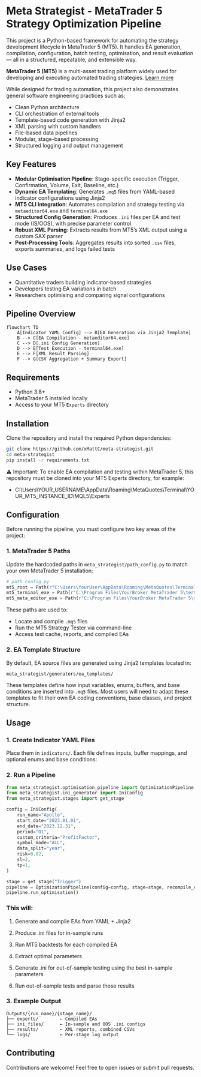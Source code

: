 # Meta Strategist - MetaTrader 5 Strategy Optimization Pipeline

This project is a Python-based framework for automating the strategy development lifecycle in MetaTrader 5 (MT5). It handles EA generation, compilation, configuration, batch testing, optimisation, and result evaluation — all in a structured, repeatable, and extensible way.

**MetaTrader 5 (MT5)** is a multi-asset trading platform widely used for developing and executing automated trading strategies. [Learn more](https://www.metatrader5.com/en)

While designed for trading automation, this project also demonstrates general software engineering practices such as:

- Clean Python architecture  
- CLI orchestration of external tools  
- Template-based code generation with Jinja2  
- XML parsing with custom handlers  
- File-based data pipelines  
- Modular, stage-based processing  
- Structured logging and output management  

## Key Features

- **Modular Optimisation Pipeline**: Stage-specific execution (Trigger, Confirmation, Volume, Exit, Baseline, etc.)
- **Dynamic EA Templating**: Generates `.mq5` files from YAML-based indicator configurations using Jinja2
- **MT5 CLI Integration**: Automates compilation and strategy testing via `metaeditor64.exe` and `terminal64.exe`
- **Structured Config Generation**: Produces `.ini` files per EA and test mode (IS/OOS), with precise parameter control
- **Robust XML Parsing**: Extracts results from MT5’s XML output using a custom SAX parser
- **Post-Processing Tools**: Aggregates results into sorted `.csv` files, exports summaries, and logs failed tests

## Use Cases

- Quantitative traders building indicator-based strategies  
- Developers testing EA variations in batch  
- Researchers optimising and comparing signal configurations  

## Pipeline Overview

```mermaid
flowchart TD
    A[Indicator YAML Config] --> B[EA Generation via Jinja2 Template]
    B --> C[EA Compilation - metaeditor64.exe]
    C --> D[.ini Config Generation]
    D --> E[Test Execution - terminal64.exe]
    E --> F[XML Result Parsing]
    F --> G[CSV Aggregation + Summary Export]
```

## Requirements

- Python 3.8+
- MetaTrader 5 installed locally
- Access to your MT5 `Experts` directory

## Installation

Clone the repository and install the required Python dependencies:

```bash
git clone https://github.com/xMattC/meta-strategist.git
cd meta-strategist
pip install -r requirements.txt
```
⚠️ Important:
To enable EA compilation and testing within MetaTrader 5, this repository must be cloned into your MT5 Experts directory, for example:
- C:\Users\YOUR_USERNAME\AppData\Roaming\MetaQuotes\Terminal\YOUR_MT5_INSTANCE_ID\MQL5\Experts

## Configuration

Before running the pipeline, you must configure two key areas of the project:

### 1. MetaTrader 5 Paths

Update the hardcoded paths in `meta_strategist/path_config.py` to match your own MetaTrader 5 installation:

```python
# path_config.py
mt5_root = Path(r"C:\Users\YourUser\AppData\Roaming\MetaQuotes\Terminal\YOUR_TERMINAL_ID")
mt5_terminal_exe = Path(r"C:\Program Files\YourBroker MetaTrader 5\terminal64.exe")
mt5_meta_editor_exe = Path(r"C:\Program Files\YourBroker MetaTrader 5\metaeditor64.exe")
```

These paths are used to:
- Locate and compile `.mq5` files
- Run the MT5 Strategy Tester via command-line
- Access test cache, reports, and compiled EAs

### 2. EA Template Structure

By default, EA source files are generated using Jinja2 templates located in:

```
meta_strategist/generators/ea_templates/
```

These templates define how input variables, enums, buffers, and base conditions are inserted into `.mq5` files. Most users will need to adapt these templates to fit their own EA coding conventions, base classes, and project structure.



## Usage

### 1. Create Indicator YAML Files

Place them in `indicators/`. Each file defines inputs, buffer mappings, and optional enums and base conditions:

### 2. Run a Pipeline

```python
from meta_strategist.optimisation_pipeline import OptimizationPipeline
from meta_strategist.ini_generator import IniConfig
from meta_strategist.stages import get_stage

config = IniConfig(
    run_name="Apollo",
    start_date="2023.01.01",
    end_date="2023.12.31",
    period="D1",
    custom_criteria="ProfitFactor",
    symbol_mode="ALL",
    data_split="year",
    risk=0.02,
    sl=2,
    tp=1,
)

stage = get_stage("Trigger")
pipeline = OptimizationPipeline(config=config, stage=stage, recompile_ea=True)
pipeline.run_optimisation()
```

### This will:

1. Generate and compile EAs from YAML + Jinja2

2. Produce .ini files for in-sample runs

3. Run MT5 backtests for each compiled EA

4. Extract optimal parameters

5. Generate .ini for out-of-sample testing using the best in-sample parameters

6. Run out-of-sample tests and parse those results

### 3. Example Output

```
Outputs/{run_name}/{stage_name}/
├── experts/        ← Compiled EAs
├── ini_files/      ← In-sample and OOS .ini configs
├── results/        ← XML reports, combined CSVs
└── logs/           ← Per-stage log output
```
## Contributing

Contributions are welcome! Feel free to open issues or submit pull requests.